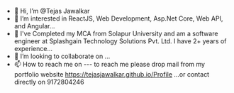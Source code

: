- 👋 Hi, I’m @Tejas Jawalkar
- 👀 I’m interested in ReactJS, Web Development, Asp.Net Core, Web API, and Angular...
- 🌱 I've Completed my MCA from Solapur University and am a software engineer at Splashgain Technology Solutions Pvt. Ltd. I have 2+ years of experience...
- 💞️ I’m looking to collaborate on ...
- 📫 How to reach me on --- to reach me please drop mail from my portfolio website https://tejasjawalkar.github.io/Profile ...or contact directly on 9172804246
<!---
TejasJawalkar/TejasJawalkar is a ✨ special ✨ repository because its `README.md` (this file) appears on your GitHub profile.
You can click the Preview link to take a look at your changes.
--->
